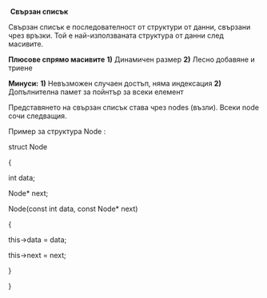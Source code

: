 ​			**Свързан списък**

Свързан списък е последователност от структури от данни, свързани чрез връзки. Той е най-използваната структура от данни след масивите. 

**Плюсове спрямо масивите**
**1)** Динамичен размер
**2)** Лесно добавяне и триене

**Минуси:**
**1)** Невъзможен случаен достъп, няма индексация
**2)** Допълнителна памет за пойнтър за всеки елемент

Представянето на свързан списък става  чрез nodes (възли). Всеки node сочи следващия.

Пример за структура Node :

struct Node 

{

int data;

Node* next;

Node(const int data, const Node* next) 

{

this->data = data;

this->next = next;

}

}